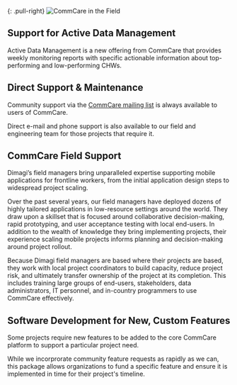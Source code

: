 {: .pull-right}
![CommCare in the Field](/images/services/reena.jpg)

## Support for Active Data Management

Active Data Management is a new offering from CommCare that provides weekly monitoring reports with specific actionable information about top-performing and low-performing CHWs.

## Direct Support & Maintenance

Community support via the [CommCare mailing list](http://groups.google.com/group/commcare-users) is always available to users of CommCare.

Direct e-mail and phone support is also available to our field and engineering team for those projects that require it.

## CommCare Field Support

Dimagi’s field managers bring unparalleled expertise supporting mobile applications for frontline workers, from the initial application design steps to widespread project scaling. 

Over the past several years, our field managers have deployed dozens of highly tailored applications in low-resource settings around the world. They draw upon a skillset that is focused around collaborative decision-making, rapid prototyping, and user acceptance testing with local end-users. In addition to the wealth of knowledge they bring implementing projects, their experience scaling mobile projects informs planning and decision-making around project rollout. 

Because Dimagi field managers are based where their projects are based, they work with local project coordinators to build capacity, reduce project risk, and ultimately transfer ownership of the project at its completion. This includes training large groups of end-users, stakeholders, data administrators, IT personnel, and in-country programmers to use CommCare effectively.

## Software Development for New, Custom Features

Some projects require new features to be added to the core CommCare platform to support a particular project need.

While we incorprorate community feature requests as rapidly as we can, this package allows organizations to fund a specific feature and ensure it is implemented in time for their project's timeline.